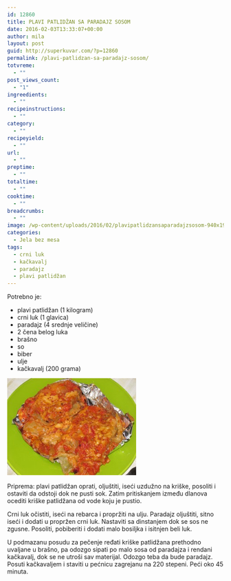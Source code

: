 ```yaml
---
id: 12860
title: PLAVI PATLIDŽAN SA PARADAJZ SOSOM
date: 2016-02-03T13:33:07+00:00
author: mila
layout: post
guid: http://superkuvar.com/?p=12860
permalink: /plavi-patlidzan-sa-paradajz-sosom/
totvreme:
  - ""
post_views_count:
  - "1"
ingreedients:
  - ""
recipeinstructions:
  - ""
category:
  - ""
recipeyield:
  - ""
url:
  - ""
preptime:
  - ""
totaltime:
  - ""
cooktime:
  - ""
breadcrumbs:
  - ""
image: /wp-content/uploads/2016/02/plavipatlidzansaparadajzsosom-940x198.jpg
categories:
  - Jela bez mesa
tags:
  - crni luk
  - kačkavalj
  - paradajz
  - plavi patlidžan
---
```

Potrebno je:  
* plavi patlidžan (1 kilogram)  
* crni luk (1 glavica)  
* paradajz (4 srednje veličine)  
* 2 čena belog luka  
* brašno  
* so  
* biber  
* ulje  
* kačkavalj (200 grama)

<img class="alignnone size-medium wp-image-12862" src="/wp-content/uploads/2016/02/plavipatlidzansaparadajzsosom-300x225.jpg" alt="plavipatlidzansaparadajzsosom" width="300" height="225" /> 

Priprema: plavi patlidžan oprati, oljuštiti, iseći uzdužno na kriške, posoliti i ostaviti da odstoji dok ne pusti sok. Zatim pritiskanjem između dlanova ocediti kriške patlidžana od vode koju je pustio.

Crni luk očistiti, iseći na rebarca i propržiti na ulju. Paradajz oljuštiti, sitno iseći i dodati u propržen crni luk. Nastaviti sa dinstanjem dok se sos ne zgusne. Posoliti, pobiberiti i dodati malo bosiljka i isitnjen beli luk.

U podmazanu posudu za pečenje ređati kriške patlidžana prethodno uvaljane u brašno, pa odozgo sipati po malo sosa od paradajza i rendani kačkavalj, dok se ne utroši sav materijal. Odozgo teba da bude paradajz. Posuti kačkavaljem i staviti u pećnicu zagrejanu na 220 stepeni. Peći oko 45 minuta.